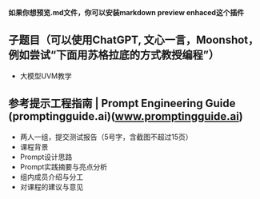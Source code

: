 **如果你想预览.md文件，你可以安装markdown preview enhaced这个插件**
## 子题目（可以使用ChatGPT, 文心一言，Moonshot，例如尝试“下面用苏格拉底的方式教授编程”）
- 大模型UVM教学
## 参考提示工程指南 | Prompt Engineering Guide (promptingguide.ai)(www.promptingguide.ai)
- 两人一组，提交测试报告（5号字，含截图不超过15页）
- 课程背景
- Prompt设计思路
- Prompt实践摘要与亮点分析
- 组内成员介绍与分工
- 对课程的建议与意见
